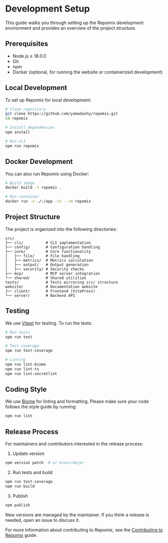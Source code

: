 # Development Setup

This guide walks you through setting up the Repomix development environment and provides an overview of the project structure.

## Prerequisites

- Node.js ≥ 18.0.0
- Git
- npm
- Docker (optional, for running the website or containerized development)

## Local Development

To set up Repomix for local development:

```bash
# Clone repository
git clone https://github.com/yamadashy/repomix.git
cd repomix

# Install dependencies
npm install

# Run CLI
npm run repomix
```

## Docker Development

You can also run Repomix using Docker:

```bash
# Build image
docker build -t repomix .

# Run container
docker run -v ./:/app -it --rm repomix
```

## Project Structure

The project is organized into the following directories:

```
src/
├── cli/          # CLI implementation
├── config/       # Configuration handling
├── core/         # Core functionality
│   ├── file/     # File handling
│   ├── metrics/  # Metrics calculation
│   ├── output/   # Output generation
│   ├── security/ # Security checks
├── mcp/          # MCP server integration
└── shared/       # Shared utilities
tests/            # Tests mirroring src/ structure
website/          # Documentation website
├── client/       # Frontend (VitePress)
└── server/       # Backend API
```

## Testing

We use [Vitest](https://vitest.dev/) for testing. To run the tests:

```bash
# Run tests
npm run test

# Test coverage
npm run test-coverage

# Linting
npm run lint-biome
npm run lint-ts
npm run lint-secretlint
```

## Coding Style

We use [Biome](https://biomejs.dev/) for linting and formatting. Please make sure your code follows the style guide by running:

```bash
npm run lint
```

## Release Process

For maintainers and contributors interested in the release process:

1. Update version
```bash
npm version patch  # or minor/major
```

2. Run tests and build
```bash
npm run test-coverage
npm run build
```

3. Publish
```bash
npm publish
```

New versions are managed by the maintainer. If you think a release is needed, open an issue to discuss it.

For more information about contributing to Repomix, see the [Contributing to Repomix](./index) guide.

